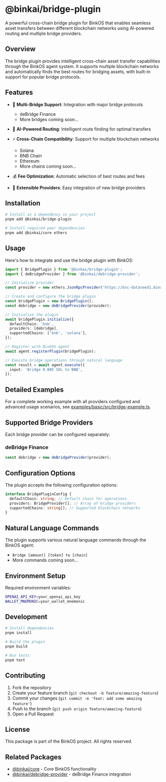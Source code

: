 # @binkai/bridge-plugin

A powerful cross-chain bridge plugin for BinkOS that enables seamless asset transfers between different blockchain networks using AI-powered routing and multiple bridge providers.

## Overview

The bridge plugin provides intelligent cross-chain asset transfer capabilities through the BinkOS agent system. It supports multiple blockchain networks and automatically finds the best routes for bridging assets, with built-in support for popular bridge protocols.

## Features

- 🌉 **Multi-Bridge Support**: Integration with major bridge protocols

  - deBridge Finance
  - More bridges coming soon...

- 🤖 **AI-Powered Routing**: Intelligent route finding for optimal transfers
- ⚡ **Cross-Chain Compatibility**: Support for multiple blockchain networks
  - Solana
  - BNB Chain
  - Ethereum
  - More chains coming soon...
- 💰 **Fee Optimization**: Automatic selection of best routes and fees
- 🔌 **Extensible Providers**: Easy integration of new bridge providers

## Installation

```bash
# Install as a dependency in your project
pnpm add @binkai/bridge-plugin

# Install required peer dependencies
pnpm add @binkai/core ethers
```

## Usage

Here's how to integrate and use the bridge plugin with BinkOS:

```typescript
import { BridgePlugin } from '@binkai/bridge-plugin';
import { deBridgeProvider } from '@binkai/debridge-provider';

// Initialize provider
const provider = new ethers.JsonRpcProvider('https://bsc-dataseed1.binance.org');

// Create and configure the bridge plugin
const bridgePlugin = new BridgePlugin();
const debridge = new deBridgeProvider(provider);

// Initialize the plugin
await bridgePlugin.initialize({
  defaultChain: 'bnb',
  providers: [debridge],
  supportedChains: ['bnb', 'solana'],
});

// Register with BinkOS agent
await agent.registerPlugin(bridgePlugin);

// Execute bridge operations through natural language
const result = await agent.execute({
  input: 'Bridge 0.005 SOL to BNB',
});
```

## Detailed Examples

For a complete working example with all providers configured and advanced usage scenarios, see [examples/basic/src/bridge-example.ts](../../../examples/basic/src/bridge-example.ts).

## Supported Bridge Providers

Each bridge provider can be configured separately:

### deBridge Finance

```typescript
const debridge = new deBridgeProvider(provider);
```

## Configuration Options

The plugin accepts the following configuration options:

```typescript
interface BridgePluginConfig {
  defaultChain: string; // Default chain for operations
  providers: BridgeProvider[]; // Array of bridge providers
  supportedChains: string[]; // Supported blockchain networks
}
```

## Natural Language Commands

The plugin supports various natural language commands through the BinkOS agent:

- `Bridge [amount] [token] to [chain]`
- More commands coming soon...

## Environment Setup

Required environment variables:

```bash
OPENAI_API_KEY=your_openai_api_key
WALLET_MNEMONIC=your_wallet_mnemonic
```

## Development

```bash
# Install dependencies
pnpm install

# Build the plugin
pnpm build

# Run tests
pnpm test
```

## Contributing

1. Fork the repository
2. Create your feature branch (`git checkout -b feature/amazing-feature`)
3. Commit your changes (`git commit -m 'feat: add some amazing feature'`)
4. Push to the branch (`git push origin feature/amazing-feature`)
5. Open a Pull Request

## License

This package is part of the BinkOS project. All rights reserved.

## Related Packages

- [@binkai/core](../../core/README.md) - Core BinkOS functionality
- [@binkai/debridge-provider](../providers/debridge/README.md) - deBridge Finance integration
